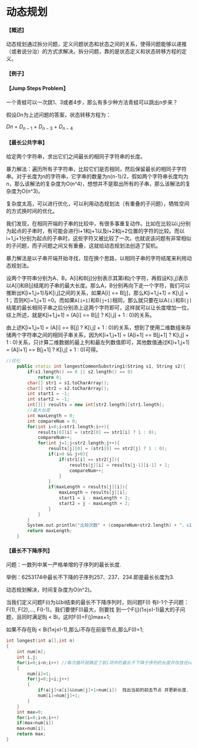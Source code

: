 # 动态规划

#### 【概述】

动态规划通过拆分问题，定义问题状态和状态之间的关系，使得问题能够以递推（或者说分治）的方式求解决。拆分问题，靠的是状态定义和状态转移方程的定义。

#### 【例子】

#### 【Jump Steps Problem】

一个青蛙可以一次跳1、3或者4步，那么有多少种方法青蛙可以跳出n步来？

假设$Dn$为上述问题的答案，状态转移方程为：

$Dn$ = $D_{n-1}$ + $D_{n-3}$ + $D_{n-4}$

#### 【最长公共字串】

给定两个字符串，求出它们之间最长的相同子字符串的长度。

暴力解法：遍历所有子字符串，比较它们是否相同，然后保留最长的相同子字符串。对于长度为n的字符串，它字串的数量为n(n-1)/2，假如两个字符串长度均为n，那么该解法的复杂度为O(n^4)，想想并不是取出所有的子串，那么该解法的复杂度为O(n^3)。

复杂度太高，可以进行优化，可以利用动态规划法（有重叠的子问题），牺牲空间的方式换时间的优化。

我们发现，在相同开端的子串的比较中，有很多事重复动作。比如在比较以i,j分别为起点的子串时，有可能会进行i+1和j+1以及i+2和j+2位置的字符的比较。而以i+1,j+1分别为起点的子串时，这些字符又被比较了一次。也就说该问题有非常相似的子问题，而子问题之间又有重叠，这就给动态规划法创造了契机。

暴力解法是以子串开端开始寻找，现在换个思路，以相同子串的字符结尾来利用动态规划法。

设两个字符串分别为A、B，A[i]和B[j]分别表示其第i和j个字符，再假设K[i,j]表示以A[i]和B[j]结尾的子串的最大长度。那么A，B分别再向下走一个字符，我们可以推断出K[i+1,j+1]与K[i,j]之间的关系，如果A[i] == B[j]，那么K[i+1,j+1] = K[i,j] + 1；否则K[i+1,j+1] =0。而如果`A[i+1]`和B`[j+1]`相同，那么就只要在以A`[i]`和B`[j]`结尾的最长相同子串之后分别添上这两个字符即可，这样就可以让长度增加一位，综上所述，就是K[i+1,j+1] = (A[i] == B[j] ? K[i,j] + 1 : 0)的关系。

由上述K[i+1,j+1] = (A[i] == B[j] ? K[i,j] + 1 : 0)的关系，想到了使用二维数组来存储两个字符串之间的相同子串关系，因为K[i+1,j+1] = (A[i+1] == B[j+1] ? K[i,j] + 1 : 0)关系，只计算二维数据的最上列和最左列数值即可，其他数值通过K[i+1,j+1] = (A[i+1] == B[j+1] ? K[i,j] + 1 : 0)可得。

```c++
//优化
    public static int longestCommonSubstring1(String s1, String s2){
        if(s1.length() == 0 || s2.length() == 0)
            return 0;
        char[] str1 = s1.toCharArray();
        char[] str2 = s2.toCharArray();
        int start1 = -1;
        int start2 = -1;
        int[][] results = new int[str2.length][str1.length];
        //最大长度
        int maxLength = 0;
        int compareNum = 0;
        for(int i=0;i<str1.length;i++){
            results[0][i] = (str2[0] == str1[i] ? 1 : 0);
            compareNum++;
            for(int j=1;j<str2.length;j++){
                results[j][0] = (str1[0] == str2[j] ? 1 : 0);
                if(i>0 && j>0){
                    if(str1[i] == str2[j]){
                        results[j][i] = results[j-1][i-1] + 1;
                        compareNum++;
                    }
                }
                if(maxLength < results[j][i]){
                    maxLength = results[j][i];
                    start1 = i - maxLength + 2;
                    start2 = j - maxLength + 2;
                }
            }
        }
        System.out.println("比较次数" + (compareNum+str2.length) + "，s1起始位置：" + start1 + "，s2起始位置：" + start2);
        return maxLength;
    }
```



#### 【最长不下降序列】

问题：一数列中某一严格单增的子序列的最长长度.

举例：6253174中最长不下降的子序列257、237、234.即是最长长度为3.

动态规划解决，时间复杂度为O(n^2)。 

当我们定义问题F(i)为以bi结束的最长不下降序列时，则问题F(I)
有I-1个子问题：F(1), F(2),…, F(I-1)。我们要使F(I)最大，则要找
到一个F(j)(1≤j≤I-1)最大的子问题，且同时满足Bj < Bi，这时F(I)=F(j)max+1;

如果不存在Bj < Bi(1≤j≤I-1),那么i不存在前驱节点,那么F(I)=1;

```c++
int longest(int a[],int n)
{
    int num[n];
    int i,j;
    for(i=0;i<n;i++) //每次循环就确定了前i项中的最长不下降子序列的长度并存放在num[i]中.
    {
        num[i]=1;
        for(j=0;j<i;j++)
        {
            if(a[j]<a[i]&&num[j]+1>num[i])  找出当前的前去节点 并更新长度.
            num[i]=num[j]+1;
        }
    }
    int max=0;
    for(i=0;i<n;i++)
    if(max<num[i])
    max=num[i];
    return max;
}
```





